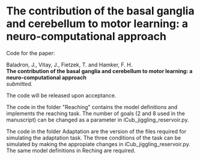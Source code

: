 # The contribution of the basal ganglia and cerebellum to motor learning: a neuro-computational approach

Code for the paper: 

Baladron, J., Vitay, J., Fietzek, T. and Hamker, F. H. \
**The contribution of the basal ganglia and cerebellum to motor learning: a neuro-computational approach**\
*submitted.*

The code will be released upon acceptance.

The code in the folder "Reaching" contains the model definitions and implements the reaching task. The number of goals (2 and 8 used in the manuscript) can be changed as a parameter in iCub_jiggling_reservoir.py.  

The code in the folder Adaptation are the version of the files required for simulating the adaptation task. The three conditions of the task can be simulated by making the appropiate changes in iCub_jiggling_reservoir.py. The same model definitions in Reching are required.

